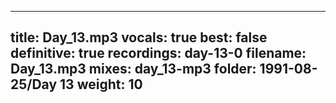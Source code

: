 
---
title: Day_13.mp3
vocals: true
best: false
definitive: true
recordings: day-13-0
filename: Day_13.mp3
mixes: day_13-mp3
folder: 1991-08-25/Day 13
weight: 10
---

